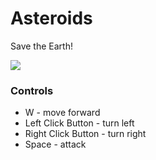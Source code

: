 # Asteroids 

Save the Earth!

![](https://sun9-26.userapi.com/impf/CnXmwODr5OllHMVAESFNEt4JyJcApaEkdbC_nQ/g0Hak7QWUTY.jpg?size=802x639&quality=96&proxy=1&sign=8640ec2db5b42262c84000a6e2fe522a&type=album)

### Controls

* W - move forward
* Left Click Button - turn left
* Right Click Button - turn right
* Space - attack





